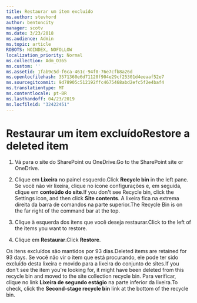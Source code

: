```yaml
---
title: Restaurar um item excluído
ms.author: stevhord
author: bentoncity
manager: scotv
ms.date: 3/23/2018
ms.audience: Admin
ms.topic: article
ROBOTS: NOINDEX, NOFOLLOW
localization_priority: Normal
ms.collection: Adm_O365
ms.custom: ''
ms.assetid: 1fab9c5d-f6ca-461c-94f0-76e7cfb8a26d
ms.openlocfilehash: 3571360e6d71120f904e29cf25301d4eeaaf52e7
ms.sourcegitcommit: 9d78905c512192ffc4675468abd2efc5f2e4baf4
ms.translationtype: MT
ms.contentlocale: pt-BR
ms.lasthandoff: 04/23/2019
ms.locfileid: "32422451"
---
```

# <a name="restore-a-deleted-item"></a><span data-ttu-id="1c293-102">Restaurar um item excluído</span><span class="sxs-lookup"><span data-stu-id="1c293-102">Restore a deleted item</span></span>

1. <span data-ttu-id="1c293-103">Vá para o site do SharePoint ou OneDrive.</span><span class="sxs-lookup"><span data-stu-id="1c293-103">Go to the SharePoint site or OneDrive.</span></span>
    
2. <span data-ttu-id="1c293-104">Clique em **Lixeira** no painel esquerdo.</span><span class="sxs-lookup"><span data-stu-id="1c293-104">Click **Recycle bin** in the left pane.</span></span> <span data-ttu-id="1c293-105">Se você não vir lixeira, clique no ícone configurações e, em seguida, clique em **conteúdo do site**.</span><span class="sxs-lookup"><span data-stu-id="1c293-105">If you don't see Recycle bin, click the Settings icon, and then click **Site contents**.</span></span> <span data-ttu-id="1c293-106">A lixeira fica na extrema direita da barra de comandos na parte superior.</span><span class="sxs-lookup"><span data-stu-id="1c293-106">The Recycle Bin is on the far right of the command bar at the top.</span></span>
    
3. <span data-ttu-id="1c293-107">Clique à esquerda dos itens que você deseja restaurar.</span><span class="sxs-lookup"><span data-stu-id="1c293-107">Click to the left of the items you want to restore.</span></span>
    
4. <span data-ttu-id="1c293-108">Clique em **Restaurar**.</span><span class="sxs-lookup"><span data-stu-id="1c293-108">Click **Restore**.</span></span>
    
<span data-ttu-id="1c293-109">Os itens excluídos são mantidos por 93 dias.</span><span class="sxs-lookup"><span data-stu-id="1c293-109">Deleted items are retained for 93 days.</span></span> <span data-ttu-id="1c293-110">Se você não vir o item que está procurando, ele pode ter sido excluído desta lixeira e movido para a lixeira do conjunto de sites.</span><span class="sxs-lookup"><span data-stu-id="1c293-110">If you don't see the item you're looking for, it might have been deleted from this recycle bin and moved to the site collection recycle bin.</span></span> <span data-ttu-id="1c293-111">Para verificar, clique no link **Lixeira de segundo estágio** na parte inferior da lixeira.</span><span class="sxs-lookup"><span data-stu-id="1c293-111">To check, click the **Second-stage recycle bin** link at the bottom of the recycle bin.</span></span> 
  

